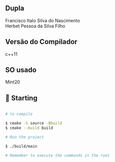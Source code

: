 ## Dupla

Francisco Italo Silva do Nascimento <br>
Herbet Pessoa da Silva Filho

## Versão do Compilador

c++11

## SO usado

Mint20

## :checkered_flag: Starting

```bash

# to compile

$ cmake -S source -Bbuild
$ cmake --build build

# Run the project

$ ./build/main

# Remember to execute the commands in the root
```
